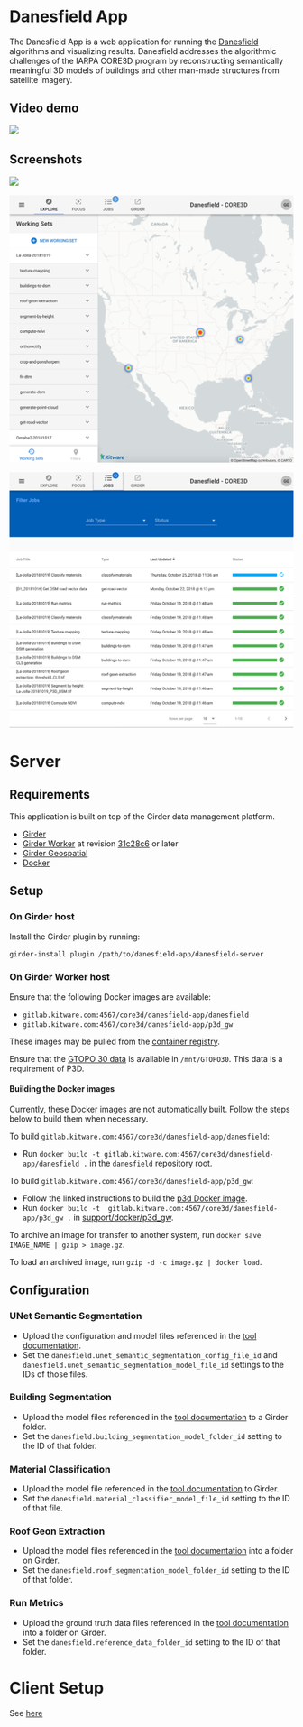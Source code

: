# Danesfield App

The Danesfield App is a web application for running the [Danesfield](https://github.com/Kitware/Danesfield) algorithms and visualizing results.  Danesfield addresses the algorithmic challenges of the IARPA CORE3D program by reconstructing semantically meaningful 3D models of buildings and other man-made structures from satellite imagery.

## Video demo
<kbd><img src="https://user-images.githubusercontent.com/3123478/49317901-5b759500-f4c4-11e8-9f65-936b718e5f65.gif" /></kbd>

## Screenshots
<kbd><img src="screenshot_1.png" /></kbd>

<kbd><img src="screenshot_2.png" /></kbd>

<kbd><img src="screenshot_3.png" /></kbd>

# Server

## Requirements

This application is built on top of the Girder data management platform.

- [Girder](https://github.com/girder/girder)
- [Girder Worker](https://github.com/girder/girder_worker) at revision [31c28c6](https://github.com/girder/girder_worker/commit/31c28c6db32f56e0a6528cbbc8e38c3000d715e5) or later
- [Girder Geospatial](https://github.com/OpenGeoscience/girder_geospatial)
- [Docker](https://www.docker.com/)

## Setup

### On Girder host

Install the Girder plugin by running:
```bash
girder-install plugin /path/to/danesfield-app/danesfield-server
```

### On Girder Worker host

Ensure that the following Docker images are available:
- `gitlab.kitware.com:4567/core3d/danesfield-app/danesfield`
- `gitlab.kitware.com:4567/core3d/danesfield-app/p3d_gw`

These images may be pulled from the [container registry](https://gitlab.kitware.com/core3d/danesfield-app/container_registry).

Ensure that the [GTOPO 30 data](https://data.kitware.com/#folder/5aa993db8d777f068578d08c) is
available in `/mnt/GTOPO30`. This data is a requirement of P3D.

#### Building the Docker images

Currently, these Docker images are not automatically built. Follow the steps below to build them when necessary.

To build `gitlab.kitware.com:4567/core3d/danesfield-app/danesfield`:
- Run `docker build -t gitlab.kitware.com:4567/core3d/danesfield-app/danesfield .` in the `danesfield` repository root.

To build `gitlab.kitware.com:4567/core3d/danesfield-app/p3d_gw`:
- Follow the linked instructions to build the [p3d Docker image](https://data.kitware.com/#collection/59c1963d8d777f7d33e9d4eb/folder/5aa933de8d777f068578c303).
- Run `docker build -t  gitlab.kitware.com:4567/core3d/danesfield-app/p3d_gw .` in [support/docker/p3d_gw](./support/docker/p3d_gw).

To archive an image for transfer to another system, run `docker save IMAGE_NAME | gzip > image.gz`.

To load an archived image, run `gzip -d -c image.gz | docker load`.

## Configuration



### UNet Semantic Segmentation

- Upload the configuration and model files referenced in the [tool documentation](
  https://github.com/Kitware/Danesfield/tree/master/tools#unet-semantic-segmentation).
- Set the `danesfield.unet_semantic_segmentation_config_file_id` and
  `danesfield.unet_semantic_segmentation_model_file_id` settings to the IDs of
  those files.

### Building Segmentation

- Upload the model files referenced in the [tool documentation](
https://github.com/Kitware/Danesfield/tree/master/tools#columbia-building-segmentation)
to a Girder folder.
- Set the `danesfield.building_segmentation_model_folder_id` setting to the ID of that folder.

### Material Classification

- Upload the model file referenced in the [tool documentation](
https://github.com/Kitware/Danesfield/tree/master/tools#material-classification)
to Girder.
- Set the `danesfield.material_classifier_model_file_id` setting to the ID of that file.

### Roof Geon Extraction

- Upload the model files referenced in the [tool documentation](
  https://github.com/Kitware/Danesfield/tree/master/tools#roof-geon-extraction)
  into a folder on Girder.
- Set the `danesfield.roof_segmentation_model_folder_id` setting to the ID of that folder.

### Run Metrics

- Upload the ground truth data files referenced in the [tool
  documentation](
  https://github.com/Kitware/Danesfield/tree/master/tools#run-metrics)
  into a folder on Girder.
- Set the `danesfield.reference_data_folder_id` setting to the ID of that folder.

# Client Setup
See [here](client/README.md)
